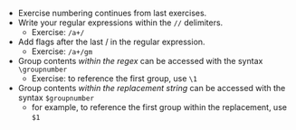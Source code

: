 - Exercise numbering continues from last exercises. 
- Write your regular expressions within the `//` delimiters.
  - Exercise: `/a+/`
- Add flags after the last / in the regular expression.
  - Exercise: `/a+/gm`
- Group contents _within the regex_ can be accessed with the syntax `\groupnumber`
  - Exercise: to reference the first group, use `\1`
- Group contents _within the replacement string_ can be accessed with the syntax `$groupnumber`
  - for example, to reference the first group within the replacement, use `$1`

